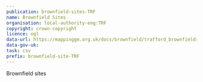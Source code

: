 ```yaml
---
publication: brownfield-sites-TRF
name: Brownfield Sites
organisation: local-authority-eng:TRF
copyright: crown-copyright
licence: ogl
data-url: https://mappinggm.org.uk/docs/brownfield/trafford_brownfieldregister_2017-12-22_rev1.csv
data-gov-uk: 
task: csv
prefix: brownfield-site-TRF
---
```


Brownfield sites

